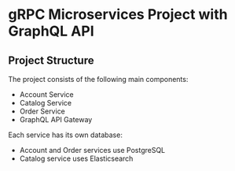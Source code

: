 # gRPC Microservices Project with GraphQL API

## Project Structure

The project consists of the following main components:

- Account Service
- Catalog Service
- Order Service
- GraphQL API Gateway

Each service has its own database:

- Account and Order services use PostgreSQL
- Catalog service uses Elasticsearch
